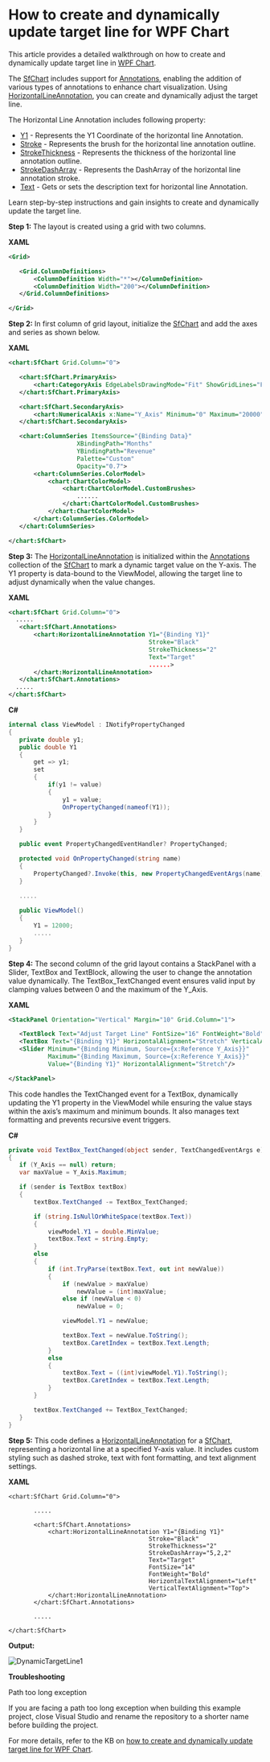 # How to create and dynamically update target line for WPF Chart
This article provides a detailed walkthrough on how to create and dynamically update target line in [WPF Chart](https://www.syncfusion.com/wpf-controls/charts).

The [SfChart](https://help.syncfusion.com/cr/wpf/Syncfusion.UI.Xaml.Charts.SfChart.html) includes support for [Annotations](https://help.syncfusion.com/cr/wpf/Syncfusion.UI.Xaml.Charts.SfChart.html#Syncfusion_UI_Xaml_Charts_SfChart_Annotations), enabling the addition of various types of annotations to enhance chart visualization. Using [HorizontalLineAnnotation](https://help.syncfusion.com/cr/wpf/Syncfusion.UI.Xaml.Charts.HorizontalLineAnnotation.html), you can create and dynamically adjust the target line.

The Horizontal Line Annotation includes following property:
* [Y1](https://help.syncfusion.com/cr/wpf/Syncfusion.UI.Xaml.Charts.Annotation.html#Syncfusion_UI_Xaml_Charts_Annotation_Y1) - Represents the Y1 Coordinate of the horizontal line Annotation.
* [Stroke](https://help.syncfusion.com/cr/wpf/Syncfusion.UI.Xaml.Charts.ShapeAnnotation.html#Syncfusion_UI_Xaml_Charts_ShapeAnnotation_Stroke) - Represents the brush for the horizontal line annotation outline.
* [StrokeThickness](https://help.syncfusion.com/cr/wpf/Syncfusion.UI.Xaml.Charts.ShapeAnnotation.html#Syncfusion_UI_Xaml_Charts_ShapeAnnotation_StrokeThickness) - Represents the thickness of the horizontal line annotation outline.
* [StrokeDashArray](https://help.syncfusion.com/cr/wpf/Syncfusion.UI.Xaml.Charts.ShapeAnnotation.html#Syncfusion_UI_Xaml_Charts_ShapeAnnotation_StrokeDashArray) - Represents the DashArray of the horizontal line annotation stroke.
* [Text](https://help.syncfusion.com/cr/wpf/Syncfusion.UI.Xaml.Charts.Annotation.html#Syncfusion_UI_Xaml_Charts_Annotation_Text) - Gets or sets the description text for horizontal line Annotation.

Learn step-by-step instructions and gain insights to create and dynamically update the target line.

**Step 1:** The layout is created using a grid with two columns.

**XAML**

 ```xml
<Grid>

    <Grid.ColumnDefinitions>
        <ColumnDefinition Width="*"></ColumnDefinition>
        <ColumnDefinition Width="200"></ColumnDefinition>
    </Grid.ColumnDefinitions>

</Grid> 
 ```
 
**Step 2:** In first column of grid layout, initialize the [SfChart](https://help.syncfusion.com/wpf/charts/getting-started) and add the axes and series as shown below.

**XAML**
 
 ```xml
<chart:SfChart Grid.Column="0">

    <chart:SfChart.PrimaryAxis>
        <chart:CategoryAxis EdgeLabelsDrawingMode="Fit" ShowGridLines="False" Header="Months"/>
    </chart:SfChart.PrimaryAxis>

    <chart:SfChart.SecondaryAxis>
        <chart:NumericalAxis x:Name="Y_Axis" Minimum="0" Maximum="20000" Interval="5000" ShowGridLines="False" Header="Revenue" LabelFormat="'$'0" PlotOffsetEnd="30"/>
    </chart:SfChart.SecondaryAxis>

    <chart:ColumnSeries ItemsSource="{Binding Data}"
                    XBindingPath="Months"
                    YBindingPath="Revenue"
                    Palette="Custom"
                    Opacity="0.7">
        <chart:ColumnSeries.ColorModel>
            <chart:ChartColorModel>
                <chart:ChartColorModel.CustomBrushes>
                    ......
                </chart:ChartColorModel.CustomBrushes>
            </chart:ChartColorModel>
        </chart:ColumnSeries.ColorModel>
    </chart:ColumnSeries>

</chart:SfChart> 
 ```
 
**Step 3:** The [HorizontalLineAnnotation](https://help.syncfusion.com/wpf/charts/annotations#vertical-and-horizontal-line-annotation) is initialized within the [Annotations](https://help.syncfusion.com/wpf/charts/annotations) collection of the [SfChart](https://help.syncfusion.com/wpf/charts/getting-started) to mark a dynamic target value on the Y-axis. The Y1 property is data-bound to the ViewModel, allowing the target line to adjust dynamically when the value changes.


**XAML**
 
 ```xml
<chart:SfChart Grid.Column="0">
   .....
    <chart:SfChart.Annotations>
        <chart:HorizontalLineAnnotation Y1="{Binding Y1}"
                                        Stroke="Black"
                                        StrokeThickness="2"
                                        Text="Target"
                                        ......>
        </chart:HorizontalLineAnnotation>
    </chart:SfChart.Annotations>
   .....
</chart:SfChart> 
 ```
 
**C#**
 
 ```csharp
internal class ViewModel : INotifyPropertyChanged
{
    private double y1;
    public double Y1
    {
        get => y1;
        set
        {
            if(y1 != value)
            {
                y1 = value;
                OnPropertyChanged(nameof(Y1));
            }
        }
    }

    public event PropertyChangedEventHandler? PropertyChanged;

    protected void OnPropertyChanged(string name)
    {
        PropertyChanged?.Invoke(this, new PropertyChangedEventArgs(name));
    }

    .....
    
    public ViewModel()
    {
        Y1 = 12000;
        .....
    }
} 
 ```
 
**Step 4:** The second column of the grid layout contains a StackPanel with a Slider, TextBox and TextBlock, allowing the user to change the annotation value dynamically. The TextBox_TextChanged event ensures valid input by clamping values between 0 and the maximum of the Y_Axis.

**XAML**
  
 ```xml
<StackPanel Orientation="Vertical" Margin="10" Grid.Column="1">

    <TextBlock Text="Adjust Target Line" FontSize="16" FontWeight="Bold" TextAlignment="Center" HorizontalAlignment="Center" Margin="0,0,0,20"/>
    <TextBox Text="{Binding Y1}" HorizontalAlignment="Stretch" VerticalAlignment="Center" TextChanged="TextBox_TextChanged" Margin="0,0,0,20" Padding="10"/>
    <Slider Minimum="{Binding Minimum, Source={x:Reference Y_Axis}}" 
            Maximum="{Binding Maximum, Source={x:Reference Y_Axis}}" 
            Value="{Binding Y1}" HorizontalAlignment="Stretch"/>

</StackPanel> 
 ```
This code handles the TextChanged event for a TextBox, dynamically updating the Y1 property in the ViewModel while ensuring the value stays within the axis’s maximum and minimum bounds. It also manages text formatting and prevents recursive event triggers.

**C#**
 
 ```csharp
private void TextBox_TextChanged(object sender, TextChangedEventArgs e)
{
    if (Y_Axis == null) return;
    var maxValue = Y_Axis.Maximum;

    if (sender is TextBox textBox)
    {
        textBox.TextChanged -= TextBox_TextChanged;

        if (string.IsNullOrWhiteSpace(textBox.Text))
        {
            viewModel.Y1 = double.MinValue;
            textBox.Text = string.Empty;
        }
        else
        {
            if (int.TryParse(textBox.Text, out int newValue))
            {
                if (newValue > maxValue)
                    newValue = (int)maxValue;
                else if (newValue < 0)
                    newValue = 0;

                viewModel.Y1 = newValue;

                textBox.Text = newValue.ToString();
                textBox.CaretIndex = textBox.Text.Length;
            }
            else
            {
                textBox.Text = ((int)viewModel.Y1).ToString();
                textBox.CaretIndex = textBox.Text.Length;
            }
        }

        textBox.TextChanged += TextBox_TextChanged;
    }
} 
 ```
**Step 5:** This code defines a [HorizontalLineAnnotation](https://help.syncfusion.com/wpf/charts/annotations#vertical-and-horizontal-line-annotation) for a [SfChart](https://help.syncfusion.com/wpf/charts/getting-started), representing a horizontal line at a specified Y-axis value. It includes custom styling such as dashed stroke, text with font formatting, and text alignment settings.

**XAML**
  
 ```
<chart:SfChart Grid.Column="0">

        .....

        <chart:SfChart.Annotations>
            <chart:HorizontalLineAnnotation Y1="{Binding Y1}"
                                        Stroke="Black"
                                        StrokeThickness="2"
                                        StrokeDashArray="5,2,2"
                                        Text="Target"
                                        FontSize="14"
                                        FontWeight="Bold" 
                                        HorizontalTextAlignment="Left"
                                        VerticalTextAlignment="Top">
            </chart:HorizontalLineAnnotation>
        </chart:SfChart.Annotations>

        .....

</chart:SfChart>
 ```

**Output:**

![DynamicTargetLine1](https://github.com/user-attachments/assets/aa0e643e-f62e-4d95-a596-7cd981484d47)

**Troubleshooting**

Path too long exception

If you are facing a path too long exception when building this example project, close Visual Studio and rename the repository to a shorter name before building the project.

For more details, refer to the KB on [how to create and dynamically update target line for WPF Chart](https://support.syncfusion.com/kb/article/18542/how-to-create--dynamically-update-target-line-for-wpf-chart).
